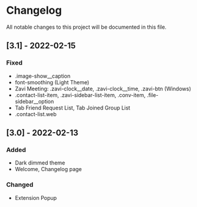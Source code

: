 # Changelog

All notable changes to this project will be documented in this file.

## [3.1] - 2022-02-15

### Fixed
- .image-show__caption
- font-smoothing (Light Theme)
- Zavi Meeting: .zavi-clock__date, .zavi-clock__time, .zavi-btn (Windows)
- .contact-list-item, .zavi-sidebar-list-item, .conv-item, .file-sidebar__option
- Tab Friend Request List, Tab Joined Group List
- .contact-list.web

## [3.0] - 2022-02-13

### Added
- Dark dimmed theme
- Welcome, Changelog page

### Changed
- Extension Popup

